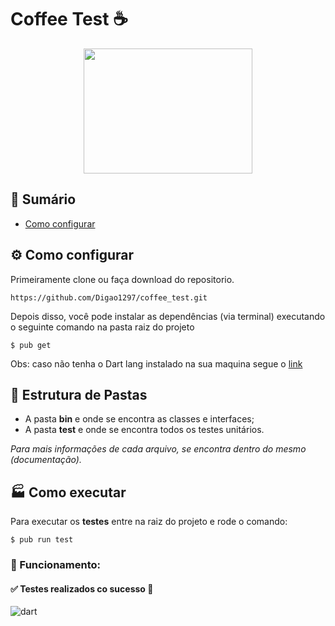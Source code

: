 # Coffee Test &#9749;

<p align="center">
<img src="https://dwglogo.com/wp-content/uploads/2018/03/Dart_logo.png" height="200" width="270">
</p>


## :bookmark_tabs: Sumário
 - [Como configurar](#gear-como-configurar)
 
## :gear: Como configurar
 
 Primeiramente clone ou faça download do repositorio.
 ```
 https://github.com/Digao1297/coffee_test.git
 
```
 Depois disso, você pode instalar as dependências (via terminal) executando o seguinte comando na pasta raiz do projeto
```
$ pub get
```
Obs: caso não tenha o Dart lang instalado na sua maquina segue o [link](https://dart.dev/get-dart)

## :open_file_folder: Estrutura de Pastas
- A pasta __bin__ e onde se encontra as classes e interfaces;
- A pasta __test__ e onde se encontra todos os testes unitários.

_Para mais informações de cada arquivo, se encontra dentro do mesmo (documentação)._

## :factory: Como executar

Para executar os __testes__ entre na raiz do projeto e rode o comando:
```
$ pub run test
```

### :hammer: Funcionamento:

#### :white_check_mark: Testes realizados co sucesso :tada:

![dart](https://user-images.githubusercontent.com/30250307/83566499-7af4e000-a4f6-11ea-9b48-45ecfa1d08c7.gif)




